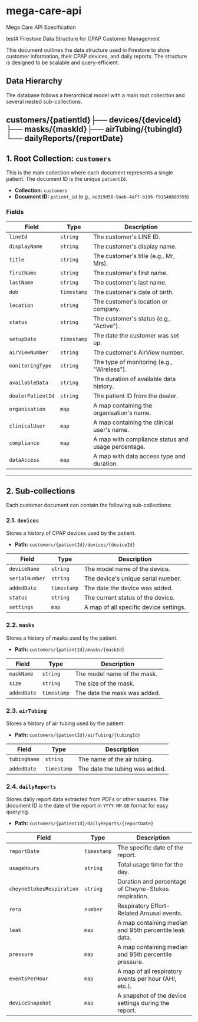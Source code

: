 # mega-care-api
Mega Care API Specification

test# Firestore Data Structure for CPAP Customer Management

This document outlines the data structure used in Firestore to store customer information, their CPAP devices, and daily reports. The structure is designed to be scalable and query-efficient.

## Data Hierarchy

The database follows a hierarchical model with a main root collection and several nested sub-collections.

customers/{patientId}├── devices/{deviceId}├── masks/{maskId}├── airTubing/{tubingId}└── dailyReports/{reportDate}
---

## 1. Root Collection: `customers`

This is the main collection where each document represents a single patient. The document ID is the unique `patientId`.

-   **Collection:** `customers`
-   **Document ID:** `patient_id` (e.g., `ee319d58-9aeb-4af7-b156-f91540689595`)

### Fields

| Field               | Type        | Description                                       |
| ------------------- | ----------- | ------------------------------------------------- |
| `lineId`            | `string`    | The customer's LINE ID.                           |
| `displayName`       | `string`    | The customer's display name.                      |
| `title`             | `string`    | The customer's title (e.g., Mr, Mrs).             |
| `firstName`         | `string`    | The customer's first name.                        |
| `lastName`          | `string`    | The customer's last name.                         |
| `dob`               | `timestamp` | The customer's date of birth.                     |
| `location`          | `string`    | The customer's location or company.               |
| `status`            | `string`    | The customer's status (e.g., "Active").           |
| `setupDate`         | `timestamp` | The date the customer was set up.                 |
| `airViewNumber`     | `string`    | The customer's AirView number.                    |
| `monitoringType`    | `string`    | The type of monitoring (e.g., "Wireless").        |
| `availableData`     | `string`    | The duration of available data history.           |
| `dealerPatientId`   | `string`    | The patient ID from the dealer.                   |
| `organisation`      | `map`       | A map containing the organisation's name.         |
| `clinicalUser`      | `map`       | A map containing the clinical user's name.        |
| `compliance`        | `map`       | A map with compliance status and usage percentage.|
| `dataAccess`        | `map`       | A map with data access type and duration.         |

---

## 2. Sub-collections

Each customer document can contain the following sub-collections:

### 2.1. `devices`

Stores a history of CPAP devices used by the patient.

-   **Path:** `customers/{patientId}/devices/{deviceId}`

| Field          | Type        | Description                               |
| -------------- | ----------- | ----------------------------------------- |
| `deviceName`   | `string`    | The model name of the device.             |
| `serialNumber` | `string`    | The device's unique serial number.        |
| `addedDate`    | `timestamp` | The date the device was added.            |
| `status`       | `string`    | The current status of the device.         |
| `settings`     | `map`       | A map of all specific device settings.    |

### 2.2. `masks`

Stores a history of masks used by the patient.

-   **Path:** `customers/{patientId}/masks/{maskId}`

| Field      | Type        | Description                     |
| ---------- | ----------- | ------------------------------- |
| `maskName` | `string`    | The model name of the mask.     |
| `size`     | `string`    | The size of the mask.           |
| `addedDate`| `timestamp` | The date the mask was added.    |

### 2.3. `airTubing`

Stores a history of air tubing used by the patient.

-   **Path:** `customers/{patientId}/airTubing/{tubingId}`

| Field       | Type        | Description                      |
| ----------- | ----------- | -------------------------------- |
| `tubingName`| `string`    | The name of the air tubing.      |
| `addedDate` | `timestamp` | The date the tubing was added.   |

### 2.4. `dailyReports`

Stores daily report data extracted from PDFs or other sources. The document ID is the date of the report in `YYYY-MM-DD` format for easy querying.

-   **Path:** `customers/{patientId}/dailyReports/{reportDate}`

| Field                     | Type        | Description                                           |
| ------------------------- | ----------- | ----------------------------------------------------- |
| `reportDate`              | `timestamp` | The specific date of the report.                      |
| `usageHours`              | `string`    | Total usage time for the day.                         |
| `cheyneStokesRespiration` | `string`    | Duration and percentage of Cheyne-Stokes respiration. |
| `rera`                    | `number`    | Respiratory Effort-Related Arousal events.            |
| `leak`                    | `map`       | A map containing median and 95th percentile leak data.|
| `pressure`                | `map`       | A map containing median and 95th percentile pressure. |
| `eventsPerHour`           | `map`       | A map of all respiratory events per hour (AHI, etc.). |
| `deviceSnapshot`          | `map`       | A snapshot of the device settings during the report.  |

